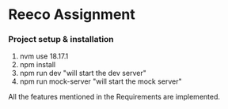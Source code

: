 # Reeco Assignment

### Project setup & installation

<!-- Download node 18.17.1 and use -->

1. nvm use 18.17.1
2. npm install
3. npm run dev "will start the dev server"
4. npm run mock-server "will start the mock server"

All the features mentioned in the Requirements are implemented.
